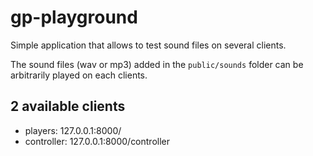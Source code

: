 # gp-playground

Simple application that allows to test sound files on several clients.

The sound files (wav or mp3) added in the `public/sounds` folder can be arbitrarily played on each clients.

## 2 available clients

- players: 127.0.0.1:8000/
- controller: 127.0.0.1:8000/controller
